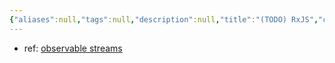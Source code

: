```yaml
---
{"aliases":null,"tags":null,"description":null,"title":"(TODO) RxJS","created":"2024-12-06T18:06:57","updated":"2024-12-06T18:09:05","dg-publish":true,"permalink":"/docs/(TODO) RxJS/","dgPassFrontmatter":true}
---
```


- ref: [observable streams](http://reactivex.io/rxjs/class/es6/Observable.js~Observable.html)
